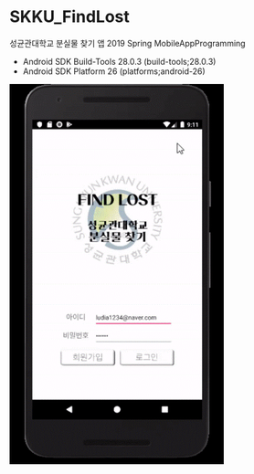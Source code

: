 # SKKU_FindLost
성균관대학교 분실물 찾기 앱
2019 Spring MobileAppProgramming

- Android SDK Build-Tools 28.0.3 (build-tools;28.0.3)
- Android SDK Platform 26 (platforms;android-26)

![skku_findlost](./image/skku_findlost_small.gif)
